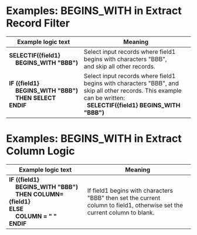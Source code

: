 # Examples: BEGINS_WITH in Extract Record Filter

|Example logic text|Meaning|
|------------------|-------|
|**SELECTIF({field1}<br>&nbsp;&nbsp;&nbsp;&nbsp;BEGINS_WITH&nbsp;"BBB")**|Select input records where field1 begins with characters "BBB",<br> and skip all other records.|
|**IF ({field1}<br>&nbsp;&nbsp;&nbsp;&nbsp;BEGINS_WITH&nbsp;"BBB")<br>&nbsp;&nbsp;&nbsp;&nbsp;THEN SELECT<br>ENDIF**|Select input records where field1 begins with characters "BBB", and skip all other records. This example can be written:<br>&nbsp; **SELECTIF({field1} BEGINS_WITH "BBB")**|

# Examples: BEGINS_WITH in Extract Column Logic

|Example logic text|Meaning|
|------------------|-------|
|**IF ({field1}<br>&nbsp;&nbsp;&nbsp;&nbsp;BEGINS_WITH&nbsp;"BBB")<br>&nbsp;&nbsp;&nbsp;&nbsp;THEN COLUMN={field1}<br>ELSE<br>&nbsp;&nbsp;&nbsp;&nbsp;COLUMN = " " <br>ENDIF**|If field1 begins with characters "BBB" then set the current <br>column to field1, otherwise set the current column to blank.|

